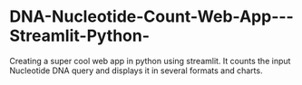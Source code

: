 # DNA-Nucleotide-Count-Web-App---Streamlit-Python-
Creating a super cool web app in python using streamlit. It counts the input Nucleotide DNA query and displays it in several formats and charts.
